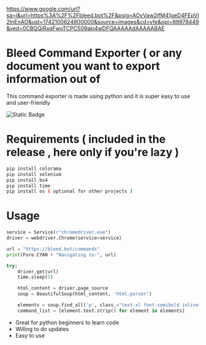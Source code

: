 https://www.google.com/url?sa=i&url=https%3A%2F%2Fbleed.bot%2F&psig=AOvVaw2jfM41geD4FEpVI2InEnAO&ust=1742100624800000&source=images&cd=vfe&opi=89978449&ved=0CBQQjRxqFwoTCPC509aki4wDFQAAAAAdAAAAABAE
# Bleed Command Exporter ( or any document you want to export information out of
This command exporter is made using python and it is super easy to use and user-friendly

![Static Badge](https://img.shields.io/badge/file%20size%20-%201.07%20KB%20(%20not%20including%20ChromeDriver%20))

# Requirements ( included in the release , here only if you're lazy )
``` bash
pip install colorama
pip install selenium
pip install bs4
pip install time
pip install os ( optional for other projects )
```
# Usage
```python
service = Service(r"chromedriver.exe")
driver = webdriver.Chrome(service=service)

url = "https://bleed.bot/commands"
print(Fore.CYAN + "Navigating to:", url)

try:
    driver.get(url)
    time.sleep(5)

    html_content = driver.page_source
    soup = BeautifulSoup(html_content, 'html.parser')

    elements = soup.find_all('p', class_="text-xl font-semibold inline-flex items-center")
    command_list = [element.text.strip() for element in elements]
```
- Great for python beginners to learn code
- Willing to do updates
- Easy to use
